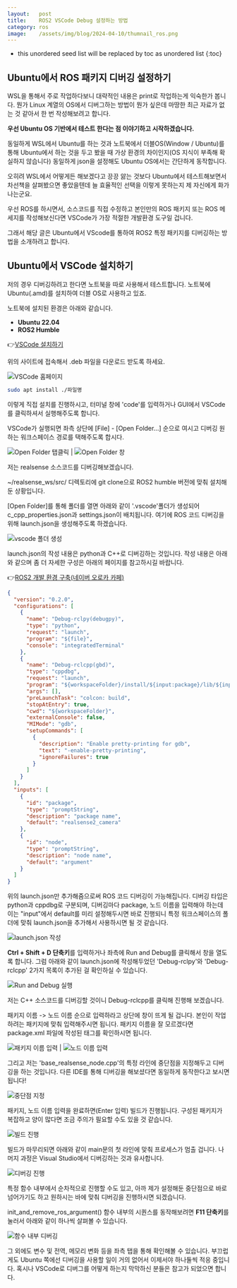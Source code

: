 ```yaml
---
layout:   post
title:    ROS2 VSCode Debug 설정하는 방법
category: ros
image:    /assets/img/blog/2024-04-10/thumnail_ros.png
---
```


* this unordered seed list will be replaced by toc as unordered list
{:toc}

## Ubuntu에서 ROS 패키지 디버깅 설정하기
WSL을 통해서 주로 작업하다보니 대략적인 내용은 print로 작업하는게 익숙한가 봅니다. 뭔가 Linux 계열의 OS에서 디버그하는 방법이 뭔가 싶은데 마땅한 최근 자료가 없는 것 같아서 한 번 작성해보려고 합니다.

**우선 Ubuntu OS 기반에서 테스트 한다는 점 이야기하고 시작하겠습니다.**

동일하게 WSL에서 Ubuntu를 하는 것과 노트북에서 더블OS(Window / Ubuntu)를 통해 Ubuntu에서 하는 것을 두고 봤을 때 가상 환경의 차이인지(OS 지식이 부족해 확실하지 않습니다) 동일하게 json을 설정해도 Ubuntu OS에서는 간단하게 동작합니다.

오히려 WSL에서 어떻게든 해보겠다고 끙끙 앓는 것보다 Ubuntu에서 테스트해보면서 차선책을 살펴봤으면 좋았을텐데 늘 효율적인 선택을 이렇게 못하는지 제 자신에게 화가 나는군요.

우선 ROS를 하시면서, 소스코드를 직접 수정하고 본인만의 ROS 패키지 또는 ROS 메세지를 작성해보신다면 VSCode가 가장 적절한 개발환경 도구일 겁니다.

그래서 해당 글은 Ubuntu에서 VScode를 통하여 ROS2 특정 패키지를 디버깅하는 방법을 소개하려고 합니다.

## Ubuntu에서 VSCode 설치하기
저의 경우 디버깅하려고 한다면 노트북을 따로 사용해서 테스트합니다. 노트북에 Ubuntu(.amd)를 설치하여 더블 OS로 사용하고 있죠.

노트북에 설치된 환경은 아래와 같습니다.

* **Ubuntu 22.04**
* **ROS2 Humble**

👉[VSCode 설치하기](https://code.visualstudio.com/download)

위의 사이트에 접속해서 .deb 파일을 다운로드 받도록 하세요.

![VSCode 홈페이지](https://github.com/BGAB0322/bgab.github.io/blob/main/assets/img/blog/2024-04-10/gdb_debug_1.png?raw=true)

~~~bash
sudo apt install ./파일명
~~~

이렇게 직접 설치를 진행하시고, 터미널 창에 'code'를 입력하거나 GUI에서 VSCode를 클릭하셔서 실행해주도록 합니다.

VSCode가 실행되면 좌측 상단에 [File] - [Open Folder...] 순으로 여시고 디버깅 원하는 워크스페이스 경로를 택해주도록 합시다.

![Open Folder 탭클릭](https://github.com/BGAB0322/bgab.github.io/blob/main/assets/img/blog/2024-04-10/gdb_debug_2.png?raw=true) | ![Open Folder 창](https://github.com/BGAB0322/bgab.github.io/blob/main/assets/img/blog/2024-04-10/gdb_debug_3.png?raw=true)

저는 realsense 소스코드를 디버깅해보겠습니다.

~/realsense_ws/src/ 디렉토리에 git clone으로 ROS2 humble 버전에 맞춰 설치해둔 상황입니다.

[Open Folder]를 통해 폴더를 열면 아래와 같이 '.vscode'폴더가 생성되어 c_cpp_properties.json과 settings.json이 배치됩니다. 여기에 ROS 코드 디버깅을 위해 launch.json을 생성해주도록 하겠습니다.

![vscode 폴더 생성](https://github.com/BGAB0322/bgab.github.io/blob/main/assets/img/blog/2024-04-10/gdb_debug_4.png?raw=true)

launch.json의 작성 내용은 python과 C++로 디버깅하는 것입니다. 작성 내용은 아래와 같으며 좀 더 자세한 구성은 아래의 페이지를 참고하시길 바랍니다.

👉[ROS2 개발 환경 구축(네이버 오로카 카페)](https://cafe.naver.com/openrt?iframe_url_utf8=%2FArticleRead.nhn%253Fclubid%3D25572101%2526articleid%3D25288%2526commentFocus%3Dtrue)

~~~json
{
  "version": "0.2.0",
  "configurations": [
    {
      "name": "Debug-rclpy(debugpy)",
      "type": "python",
      "request": "launch",
      "program": "${file}",
      "console": "integratedTerminal"
    },
    {
      "name": "Debug-rclcpp(gbd)",
      "type": "cppdbg",
      "request": "launch",
      "program": "${workspaceFolder}/install/${input:package}/lib/${input:package}/${input:node}",
      "args": [],
      "preLaunchTask": "colcon: build",
      "stopAtEntry": true,
      "cwd": "${workspaceFolder}",
      "externalConsole": false,
      "MIMode": "gdb",
      "setupCommands": [
        {
          "description": "Enable pretty-printing for gdb",
          "text": "-enable-pretty-printing",
          "ignoreFailures": true
        }
      ]
    }
  ],
  "inputs": [
    {
      "id": "package",
      "type": "promptString",
      "description": "package name",
      "default": "realsense2_camera"
    },
    {
      "id": "node",
      "type": "promptString",
      "description": "node name",
      "default": "argument"
    }
  ]
}
~~~

위의 launch.json만 추가해줌으로써 ROS 코드 디버깅이 가능해집니다. 디버깅 타입은 python과 cppdbg로 구분되며, 디버깅마다 package, 노드 이름을 입력해야 하는데 이는 "input"에서 default를 미리 설정해두시면 바로 진행되니 특정 워크스페이스의 폴더에 맞춰 launch.json을 추가해서 사용하시면 될 것 같습니다.

![launch.json 작성](https://github.com/BGAB0322/bgab.github.io/blob/main/assets/img/blog/2024-04-10/gdb_debug_5.png?raw=true)

**Ctrl + Shift + D 단축키**를 입력하거나 좌측에 Run and Debug를 클릭해서 창을 열도록 합니다. 그럼 아래와 같이 launch.json에 작성해두었던 'Debug-rclpy'와 'Debug-rclcpp' 2가지 목록이 추가된 걸 확인하실 수 있습니다.

![Run and Debug 실행](https://github.com/BGAB0322/bgab.github.io/blob/main/assets/img/blog/2024-04-10/gdb_debug_6.png?raw=true)

저는 C++ 소스코드를 디버깅할 것이니 Debug-rclcpp를 클릭해 진행해 보겠습니다.

패키지 이름 -> 노드 이름 순으로 입력하라고 상단에 창이 뜨게 될 겁니다. 본인이 작업하려는 패키지에 맞춰 입력해주시면 됩니다. 패키지 이름을 잘 모르겠다면 package.xml 파일에 작성된 <name> 태그를 확인하시면 됩니다.

![패키지 이름 입력](https://github.com/BGAB0322/bgab.github.io/blob/main/assets/img/blog/2024-04-10/gdb_debug_7.png?raw=true) | ![노드 이름 입력](https://github.com/BGAB0322/bgab.github.io/blob/main/assets/img/blog/2024-04-10/gdb_debug_8.png?raw=true)

그리고 저는 'base_realsense_node.cpp'의 특정 라인에 중단점을 지정해두고 디버깅을 하는 것입니다. 다른 IDE를 통해 디버깅을 해보셨다면 동일하게 동작한다고 보시면 됩니다!

![중단점 지정](https://github.com/BGAB0322/bgab.github.io/blob/main/assets/img/blog/2024-04-10/gdb_debug_9.png?raw=true)

패키지, 노드 이름 입력을 완료하면(Enter 입력) 빌드가 진행됩니다. 구성된 패키지가 복잡하고 양이 많다면 조금 주의가 필요할 수도 있을 것 같습니다.

![빌드 진행](https://github.com/BGAB0322/bgab.github.io/blob/main/assets/img/blog/2024-04-10/gdb_debug_10.png?raw=true)

빌드가 마무리되면 아래와 같이 main문의 첫 라인에 맞춰 프로세스가 멈출 겁니다. 나머지 과정은 Visual Studio에서 디버깅하는 것과 유사합니다.

![디버깅 진행](https://github.com/BGAB0322/bgab.github.io/blob/main/assets/img/blog/2024-04-10/gdb_debug_11.png?raw=true)

특정 함수 내부에서 순차적으로 진행할 수도 있고, 아까 제가 설정해둔 중단점으로 바로 넘어가기도 하고 원하시는 바에 맞춰 디버깅을 진행하시면 되겠습니다.

init_and_remove_ros_argument() 함수 내부의 시퀀스를 동작해보려면 **F11 단축키**를 눌러서 아래와 같이 하나씩 살펴볼 수 있습니다.

![함수 내부 디버깅](https://github.com/BGAB0322/bgab.github.io/blob/main/assets/img/blog/2024-04-10/gdb_debug_12.png?raw=true)

그 외에도 변수 및 전역, 메모리 변화 등을 좌측 탭을 통해 확인해볼 수 있습니다. 부끄럽게도 Ubuntu 쪽에선 디버깅을 사용할 일이 거의 없어서 이제서야 하나둘씩 적응 중입니다. 혹시나 VSCode로 디버그를 어떻게 하는지 막막하신 분들은 참고가 되었으면 합니다.